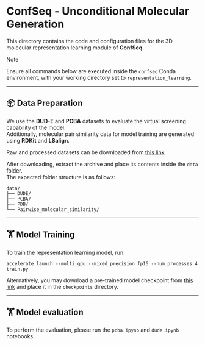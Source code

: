 # ConfSeq - Unconditional Molecular Generation

This directory contains the code and configuration files for the 3D molecular representation learning module of **ConfSeq**.

> [!Note]
> Ensure all commands below are executed inside the `confseq` Conda environment, with your working directory set to `representation_learning`.

---
## 📦 Data Preparation

We use the **DUD-E** and **PCBA** datasets to evaluate the virtual screening capability of the model.  
Additionally, molecular pair similarity data for model training are generated using **RDKit** and **LSalign**.

Raw and processed datasets can be downloaded from [this link](mylink).

After downloading, extract the archive and place its contents inside the `data` folder.  
The expected folder structure is as follows:

```
data/
├── DUDE/
├── PCBA/
├── PDB/
└── Pairwise_molecular_similarity/
```

---
## 🏋️ Model Training

To train the representation learning model, run:

```
accelerate launch --multi_gpu --mixed_precision fp16 --num_processes 4 train.py
```

Alternatively, you may download a pre-trained model checkpoint from [this link](mylink) and place it in the `checkpoints` directory.

---
## 🏋️ Model evaluation

To perform the evaluation, please run the `pcba.ipynb` and `dude.ipynb` notebooks.
